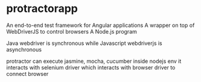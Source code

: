 # protractorapp

An end-to-end test framework for Angular applications
A wrapper on top of WebDriverJS to control browsers
A Node.js program

Java webdriver is synchronous while Javascript webdriverjs is asynchronous

protractor can execute jasmine, mocha, cucumber inside nodejs env
it interacts with selenium driver which interacts with browser driver to connect browser

